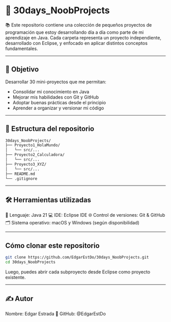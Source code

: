 # 🚀 30days_NoobProjects

📚 Este repositorio contiene una colección de pequeños proyectos de programación que estoy desarrollando día a día como parte de mi aprendizaje en Java. Cada carpeta representa un proyecto independiente, desarrollado con Eclipse, y enfocado en aplicar distintos conceptos fundamentales.

---

## 🎯 Objetivo

Desarrollar 30 mini-proyectos que me permitan:

- Consolidar mi conocimiento en Java
- Mejorar mis habilidades con Git y GitHub
- Adoptar buenas prácticas desde el principio
- Aprender a organizar y versionar mi código

---

## 📁 Estructura del repositorio

```bash
30days_NoobProjects/
├── Proyecto1_HolaMundo/
│   └── src/...
├── Proyecto2_Calculadora/
│   └── src/...
├── Proyecto3_XYZ/
│   └── src/...
├── README.md
└── .gitignore


```
---
## 🛠️ Herramientas utilizadas
🧠 Lenguaje: Java 21
💻 IDE: Eclipse IDE
🌐 Control de versiones: Git & GitHub
🗂️ Sistema operativo: macOS y Windows (según disponibilidad)

---
## Cómo clonar este repositorio
```bash
git clone https://github.com/EdgarEstDo/30days_NoobProjects.git
cd 30days_NoobProjects

```
Luego, puedes abrir cada subproyecto desde Eclipse como proyecto existente.

---

 ## ✍️ Autor
Nombre: Edgar Estrada
💼 GitHub: @EdgarEstDo



